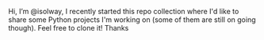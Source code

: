 Hi, I’m @isolway, I recently started this repo collection where I'd like to share some Python projects I'm working on (some of them are still on going though). 
Feel free to clone it! Thanks

<!---
isolway/isolway is a ✨ special ✨ repository because its `README.md` (this file) appears on your GitHub profile.
You can click the Preview link to take a look at your changes.
--->
